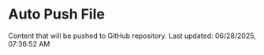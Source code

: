 # Auto Push File

Content that will be pushed to GitHub repository.
Last updated: 06/28/2025, 07:36:52 AM